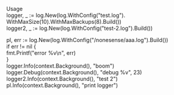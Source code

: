 Usage<br/>
logger, _ := log.New(log.WithConfig("test.log").<br/>
		WithMaxSize(10).WithMaxBackups(8).Build())<br/>
logger2, _ := log.New(log.WithConfig("test-2.log").Build())<br/>

pl, err := log.New(log.WithConfig("/nonesense/aaa.log").Build())<br/>
if err != nil {<br/>
	fmt.Printf("error %v\n", err)<br/>
}<br/>
logger.Info(context.Background(), "boom")<br/>
logger.Debug(context.Background(), "debug %v", 23)<br/>
logger2.Info(context.Background(), "test 2")<br/>
pl.Info(context.Background(), "print logger")<br/>
